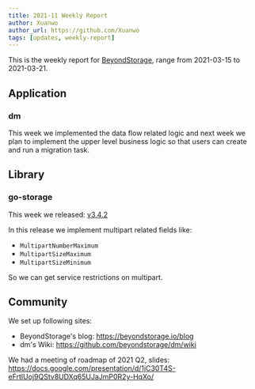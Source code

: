 ```yaml
---
title: 2021-11 Weekly Report
author: Xuanwo
author_url: https://github.com/Xuanwo
tags: [updates, weekly-report]
---
```


This is the weekly report for [BeyondStorage](https://beyondstorage.io), range from 2021-03-15 to 2021-03-21.

<!--truncate-->

## Application

### dm

This week we implemented the data flow related logic and next week we plan to implement the upper level business logic so that users can create and run a migration task.

## Library

### go-storage

This week we released: [v3.4.2](https://github.com/beyondstorage/go-storage/releases/tag/v3.4.2)

In this release we implement multipart related fields like:

- `MultipartNumberMaximum`
- `MultipartSizeMaximum`
- `MultipartSizeMinimum`

So we can get service restrictions on multipart.

## Community

We set up following sites:

- BeyondStorage's blog: <https://beyondstorage.io/blog>
- dm's Wiki: <https://github.com/beyondstorage/dm/wiki>

We had a meeting of roadmap of 2021 Q2, slides: <https://docs.google.com/presentation/d/1jC30T4S-eFrtIUoj9QStv8UDXq65UJaJmP0R2y-HqXo/>
